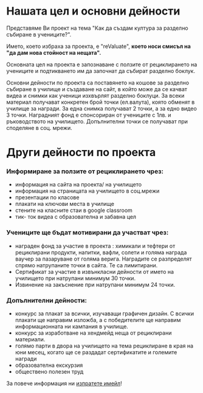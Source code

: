 
# Нашата цел и основни дейности
Представяме Ви проект на тема "Как да създам култура за разделно събиране в учениците?".

Името, което избраха за проекта, е "reValuate", **което носи смисъл на "да дам нова стойност на нещата".**

Основната цел на проекта е запознаване с ползите от рециклирането на учениците и подтикването им да започнат да събират разделно боклук.

Основни дейности по проекта са поставянето на кошове за разделно събиране в училище и създаване на сайт, в който може да се качват видеа и снимки как ученици изхвърлят разделно боклуци. За всеки материал получават конкретен брой точки (ел.валута), която обменят в училище за награди. За една снимка получават 2 точки, а за едно видео 3 точки. Наградният фонд е спонсориран от учениците с 1лв. и ръководството на училището. Допълнителни точки се получават при споделяне в соц. мрежи. 

# Други дейности по проекта 

 ### Информиране за ползите от рециклирането чрез:
- информация на сайта на проекта/ на училището
- информация на страницата на училището в соц.мрежи
- презентации по класове
-  плакати на ключови места в училище
- стените на класните стаи в google classroom
- тик- ток видеа с образователна и забавна цел
### Учениците ще бъдат мотивирани да участват чрез:
- награден фонд за участие в проекта : химикали и тефтери от рециклирани продукти, напитки, вафли, солети и голяма награда ваучер за пазаруване от голяма верига. Наградите се разпределят спрямо натрупаните точки в сайта. Те са лимитирани.
- Сертификат за участие в извънкласни дейности от името на училището при натрупани минимум 30 точки.
- Извинение на закъснение при натрупани минимум 24 точки.
### Допълнителни дейности:
- конкурс за плакат за всички, изучаващи графичен дизайн. С всички плакати ще направим изложба, а с победителите ще направим информационната ни кампания в училище.
-  конкурс за изработване на хендмейд неща от рециклирани материали.
- голямо парти в двора на училището на тема рециклиране в края на юни месец, когато ще се раздадат сертификатите и големите награди
- образователна екскурзия
- обществено полезен труд

За повече информация ни [изпратете имейл](mailto:boyan+revaluate@bobokara.com)!
